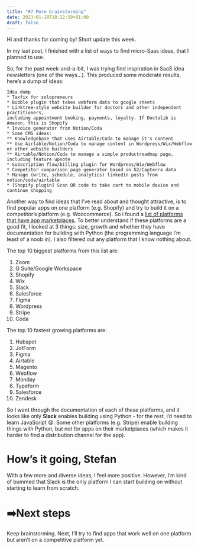 ```yaml
---
title: "#7 More brainstorming"
date: 2023-01-18T18:22:59+01:00
draft: false
---
```


Hi and thanks for coming by! Short update this week.

In my last post, I finished with a list of ways to find micro-Saas ideas, that I planned to use.   

So, for the past week-and-a-bit, I was trying find inspiration in SaaS idea newsletters (one of the ways…). This produced some moderate results, here’s a dump of ideas:

```
Idea dump
* Taxfix for solopreneurs
* Bubble plugin that takes webform data to google sheets
* Linktree-style website builder for doctors and other independent practitioners, 
including appointment booking, payments, loyalty. If Doctolib is Amazon, this is Shopify
* Invoice generator from Notion/Coda
* Some CMS ideas:
** Knowledgebase that uses Airtable/Coda to manage it's content
** Use Airtable/Notion/Coda to manage content in Wordpress/Wix/Webflow or other website builders
** Airtable/Notion/Coda to manage a simple productroadmap page, including feature upvote
* Subscription flow/billing plugin for Wordpress/Wix/Webflow
* Competitor comparison page generator based on G2/Capterra data
* Manage (write, schedule, analytics) linkedin posts from notion/coda/airtable
* [Shopify plugin] Scan QR code to take cart to mobile device and continue shopping 
```

Another way to find ideas that I’ve read about and thought attractive, is to find popular apps on one platform (e.g. Shopify) and try to build it on a competitor’s platform (e.g. Woocommerce). So i found a [list of platforms that have app marketplaces](https://rocketgems.com/blog/saas-marketplaces/). To better understand if these platforms are a good fit, I looked at 3 things: size, growth and whether they have documentation for building with Python (the programming language I’m least of a noob in). I also filtered out any platform that I know nothing about. 

The top 10 biggest platforms from this list are:

1. Zoom
2. G Suite/Google Workspace
3. Shopify
4. Wix
5. Slack
6. Salesforce
7. Figma
8. Wordpress
9. Stripe
10. Coda

The top 10 fastest growing platforms are:

1. Hubspot
2. JotForm
3. Figma
4. Airtable
5. Magento
6. Webflow
7. Monday
8. Typeform
9. Salesforce
10. Zendesk

So I went through the documentation of each of these platforms, and it looks like only **Slack** enables building using Python - for the rest, I’d need to learn JavaScript 😧. Some other platforms (e.g. Stripe) enable building things with Python, but not for apps on their marketplaces (which makes it harder to find a distribution channel for the app). 

# **How’s it going, Stefan**

With a few more and diverse ideas, I feel more positive. However, I’m kind of bummed that Slack is the only platform I can start building on without starting to learn from scratch.  

# **➡️Next steps**

Keep brainstorming. Next, I’ll try to find apps that work well on one platform but aren’t on a competitive platform yet.